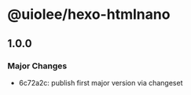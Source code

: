 # @uiolee/hexo-htmlnano

## 1.0.0

### Major Changes

- 6c72a2c: publish first major version via changeset
